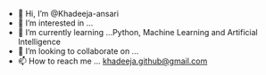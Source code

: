 - 👋 Hi, I’m @Khadeeja-ansari
- 👀 I’m interested in ... 
- 🌱 I’m currently learning ...Python, Machine Learning and Artificial Intelligence
- 💞️ I’m looking to collaborate on ...
- 📫 How to reach me ... khadeeja.github@gmail.com
<!---
Khadeeja-ansari/Khadeeja-ansari is a ✨ special ✨ repository because its `README.md` (this file) appears on your GitHub profile.
You can click the Preview link to take a look at your changes.
--->

